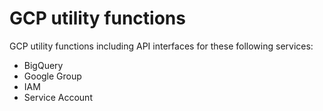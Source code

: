 # GCP utility functions

GCP utility functions including API interfaces for these following services:
- BigQuery
- Google Group
- IAM
- Service Account

